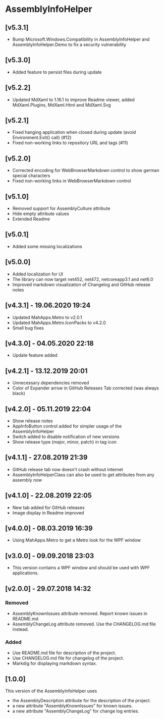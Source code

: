 # AssemblyInfoHelper

## [v5.3.1]

- Bump Microsoft.Windows.Compatibility in AssemblyInfoHelper and AssemblyInfoHelper.Demo to fix a security vulnerability

## [v5.3.0]

- Added feature to persist files during update

## [v5.2.2]

- Updated MdXaml to 1.16.1 to improve Readme viewer, added MdXaml.Plugins, MdXaml.Html and MdXaml.Svg

## [v5.2.1]

- Fixed hanging application when closed during update (avoid Environment.Exit() call) (#12)
- Fixed non-working links to repository URL and tags (#11)

## [v5.2.0]

- Corrected encoding for WebBrowserMarkdown control to show german special characters
- Fixed non-working links in WebBrowserMarkdown control

## [v5.1.0]

- Removed support for AssemblyCulture attribute
- Hide empty attribute values
- Extended Readme

## [v5.0.1]

- Added some missing localizations

## [v5.0.0]

- Added localization for UI
- The library can now target net452, net472, netcoreapp3.1 and net6.0
- Improved markdown visualization of Changelog and GitHub release notes

## [v4.3.1] - 19.06.2020 19:24

- Updated MahApps.Metro to v2.0.1
- Updated MahApps.Metro.IconPacks to v4.2.0
- Small bug fixes

## [v4.3.0] - 04.05.2020 22:18

- Update feature added

## [v4.2.1] - 13.12.2019 20:01
 
- Unnecessary dependencies removed
- Color of Expander arrow in GitHub Releases Tab corrected (was always black)

## [v4.2.0] - 05.11.2019 22:04

- Show release notes
- AppInfoButton control added for simpler usage of the AssemblyInfoHelper
- Switch added to disable notification of new versions
- Show release type (major, minor, patch) in tag icon

## [v4.1.1] - 27.08.2019 21:39

- GitHub release tab now doesn't crash without internet
- AssemblyInfoHelperClass can also be used to get attributes from any assembly now

## [v4.1.0] - 22.08.2019 22:05

- New tab added for GitHub releases
- Image display in Readme improved

## [v4.0.0] - 08.03.2019 16:39

- Using MahApps.Metro to get a Metro look for the WPF window

## [v3.0.0] - 09.09.2018 23:03

- This version contains a WPF window and should be used with WPF applications.

## [v2.0.0] - 29.07.2018 14:32
### Removed
- AssemblyKnownIssues attribute removed. Report known issues in README.md
- AssemblyChangeLog attribute removed. Use the CHANGELOG.md file instead.

### Added
- Use README.md file for description of the project.
- Use CHANGELOG.md file for changelog of the project.
- Markdig for displaying markdown syntax.

## [1.0.0]
This version of the AssemblyInfoHelper uses
- the AssemblyDescription attribute for the description of the project.
- a new attribute "AssemblyKnownIssues" for known issues.
- a new attribute "AssemblyChangeLog" for change log entries.
